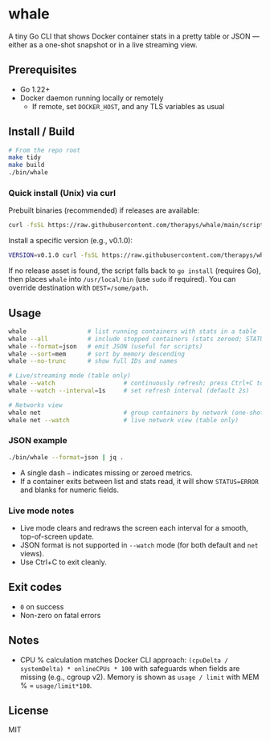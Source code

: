 # whale

A tiny Go CLI that shows Docker container stats in a pretty table or JSON — either as a one-shot snapshot or in a live streaming view.

## Prerequisites
- Go 1.22+
- Docker daemon running locally or remotely
  - If remote, set `DOCKER_HOST`, and any TLS variables as usual

## Install / Build
```bash
# From the repo root
make tidy
make build
./bin/whale
```

### Quick install (Unix) via curl
Prebuilt binaries (recommended) if releases are available:
```bash
curl -fsSL https://raw.githubusercontent.com/therapys/whale/main/scripts/install.sh | sh
```

Install a specific version (e.g., v0.1.0):
```bash
VERSION=v0.1.0 curl -fsSL https://raw.githubusercontent.com/therapys/whale/main/scripts/install.sh | sh
```

If no release asset is found, the script falls back to `go install` (requires Go), then places `whale` into `/usr/local/bin` (use `sudo` if required). You can override destination with `DEST=/some/path`.

## Usage
```bash
whale                 # list running containers with stats in a table
whale --all           # include stopped containers (stats zeroed; STATUS shows state)
whale --format=json   # emit JSON (useful for scripts)
whale --sort=mem      # sort by memory descending
whale --no-trunc      # show full IDs and names

# Live/streaming mode (table only)
whale --watch                   # continuously refresh; press Ctrl+C to exit
whale --watch --interval=1s     # set refresh interval (default 2s)

# Networks view
whale net                       # group containers by network (one-shot)
whale net --watch               # live network view (table only)
```

### JSON example
```bash
./bin/whale --format=json | jq .
```

- A single dash `—` indicates missing or zeroed metrics.
- If a container exits between list and stats read, it will show `STATUS=ERROR` and blanks for numeric fields.

### Live mode notes
- Live mode clears and redraws the screen each interval for a smooth, top-of-screen update.
- JSON format is not supported in `--watch` mode (for both default and `net` views).
- Use Ctrl+C to exit cleanly.

## Exit codes
- `0` on success
- Non-zero on fatal errors

## Notes
- CPU % calculation matches Docker CLI approach: `(cpuDelta / systemDelta) * onlineCPUs * 100` with safeguards when fields are missing (e.g., cgroup v2). Memory is shown as `usage / limit` with MEM % = `usage/limit*100`.

## License
MIT

